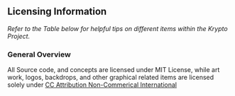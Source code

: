 ## Licensing Information


*Refer to the Table below for helpful tips on different items within the Krypto Project.* 

### General Overview
All Source code, and concepts are licensed under MIT License, while art work, logos, backdrops, and other graphical related items are
licensed solely under [CC Attribution Non-Commerical International](http://creativecommons.org/licenses/by-nc/4.0/)
